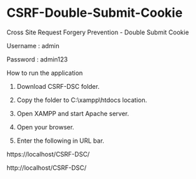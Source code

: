 # CSRF-Double-Submit-Cookie
Cross Site Request Forgery Prevention - Double Submit Cookie

Username : admin

Password : admin123

How to run the application

1. Download CSRF-DSC folder.

2. Copy the folder to C:\xampp\htdocs location.

3. Open XAMPP and start Apache server.

4. Open your browser.

5. Enter the following in URL bar.

https://localhost/CSRF-DSC/

http://localhost/CSRF-DSC/
